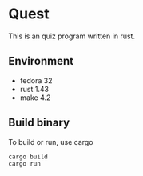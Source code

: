 # Quest

This is an quiz program written in rust.

## Environment

* fedora 32
* rust 1.43
* make 4.2

## Build binary

To build or run, use cargo

    cargo build
    cargo run

